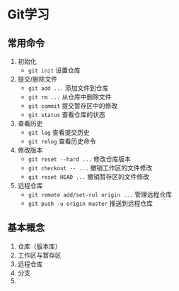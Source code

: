# Git学习
## 常用命令
1. 初始化
   - `git init` 设置仓库
2. 提交/删除文件
   - `git add ...` 添加文件到仓库
   - `git rm ...` 从仓库中删除文件
   - `git commit` 提交暂存区中的修改
   - `git status` 查看仓库的状态
3. 查看历史
   - `git log` 查看提交历史
   - `git relog` 查看历史命令
4. 修改版本
   - `git reset --hard ...` 修改仓库版本
   - `git checkout -- ...` 撤销工作区的文件修改
   - `git reset HEAD ...` 撤销暂存区的文件修改
5. 远程仓库
   - `git remote add/set-rul origin ...` 管理远程仓库
   - `git push -u origin master` 推送到远程仓库


## 基本概念
1. 仓库（版本库）
2. 工作区与暂存区
3. 远程仓库
4. 分支
5. 